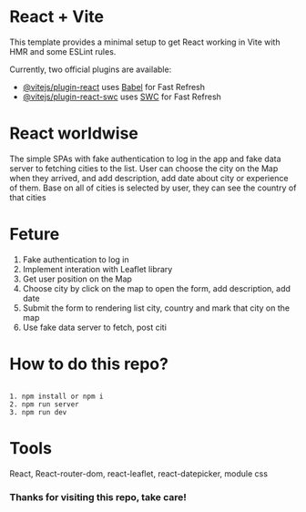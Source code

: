 # React + Vite

This template provides a minimal setup to get React working in Vite with HMR and some ESLint rules.

Currently, two official plugins are available:

- [@vitejs/plugin-react](https://github.com/vitejs/vite-plugin-react/blob/main/packages/plugin-react/README.md) uses [Babel](https://babeljs.io/) for Fast Refresh
- [@vitejs/plugin-react-swc](https://github.com/vitejs/vite-plugin-react-swc) uses [SWC](https://swc.rs/) for Fast Refresh

# React worldwise

The simple SPAs with fake authentication to log in the app and fake data server to fetching cities to the list. User can choose the city on the Map when they arrived, and add description, add date about city or experience of them. Base on all of cities is selected by user, they can see the country of that cities

# Feture

1. Fake authentication to log in
2. Implement interation with Leaflet library
3. Get user position on the Map
4. Choose city by click on the map to open the form, add description, add date
5. Submit the form to rendering list city, country and mark that city on the map
6. Use fake data server to fetch, post citi

# How to do this repo?

```

1. npm install or npm i
2. npm run server
3. npm run dev

```

# Tools

React, React-router-dom, react-leaflet, react-datepicker, module css

### Thanks for visiting this repo, take care!
